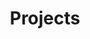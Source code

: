 ---
templateKey: projects-page
path: /projects
title: Projects
image: /img/foreman-with-arms-crossed.jpg
main:
  heading: Heading...
  description: |
    Description
projects:
  - preview: /img/project-a-preview.jpg
  - images:
    - /img/project-a-1.jpg
    - /img/project-a-2.jpg
    - /img/project-a-3.jpg
    - /img/project-a-4.jpg
    - /img/project-a-5.jpg
    - /img/project-a-6.jpg
    text: |
      Description
---